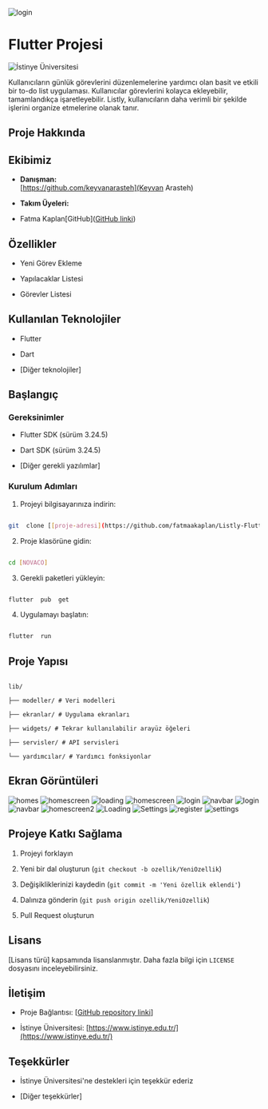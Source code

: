 ![login](https://github.com/user-attachments/assets/61b00775-6e47-4a8b-a9fa-efac11122150)
# Flutter Projesi

  

![İstinye Üniversitesi](https://www.unitededucation.com/linklogoch/istinye-university-logo.png)

  Kullanıcıların günlük görevlerini düzenlemelerine yardımcı olan basit ve etkili bir to-do list uygulaması. Kullanıcılar görevlerini kolayca ekleyebilir, tamamlandıkça işaretleyebilir. Listly, kullanıcıların daha verimli bir şekilde işlerini organize etmelerine olanak tanır.

## Proje Hakkında



  

## Ekibimiz

-  **Danışman:**  
[https://github.com/keyvanarasteh](Keyvan Arasteh)


-  **Takım Üyeleri:**

- Fatma Kaplan[GitHub]([GitHub linki](https://github.com/fatmaakaplan))

  

## Özellikler

- Yeni Görev Ekleme

- Yapılacaklar Listesi

- Görevler Listesi

  

## Kullanılan Teknolojiler

- Flutter

- Dart

- [Diğer teknolojiler]

  

## Başlangıç

  

### Gereksinimler

- Flutter SDK (sürüm 3.24.5)

- Dart SDK (sürüm 3.24.5)

- [Diğer gerekli yazılımlar]

  

### Kurulum Adımları

1. Projeyi bilgisayarınıza indirin:

```bash

git  clone [[proje-adresi](https://github.com/fatmaakaplan/Listly-Flutter)]

```

  

2. Proje klasörüne gidin:

```bash

cd [NOVACO]

```

  

3. Gerekli paketleri yükleyin:

```bash

flutter  pub  get

```

  

4. Uygulamayı başlatın:

```bash

flutter  run

```

  

## Proje Yapısı

```

lib/

├── modeller/ # Veri modelleri

├── ekranlar/ # Uygulama ekranları

├── widgets/ # Tekrar kullanılabilir arayüz öğeleri

├── servisler/ # API servisleri

└── yardımcılar/ # Yardımcı fonksiyonlar

```

  

## Ekran Görüntüleri

![homes](https://github.com/user-attachments/assets/cbc7df50-bb90-4c8b-b15e-7ac756d5e4a3)
![homescreen](https://github.com/user-attachments/assets/2b525d65-1de0-4234-9a08-5a16b1a1a9cf)
![loading](https://github.com/user-attachments/assets/b94b76db-a0ce-48a4-ba56-1e3f84134fdb)
![homescreen](https://github.com/user-attachments/assets/9763d6fe-cd50-4fb1-8fb4-379861dff4bc)
![login](https://github.com/user-attachments/assets/81ae11e4-d366-4a32-ad8e-0e1f0768f557)
![navbar](https://github.com/user-attachments/assets/1d43cc7e-b130-4b50-b516-54abcb9f0628)
![login](https://github.com/user-attachments/assets/29b5222b-3e25-4920-8fac-173fad6b0e93)
![navbar](https://github.com/user-attachments/assets/37cb2516-d18b-44ee-b79d-afa33238eb28)
![homescreen2](https://github.com/user-attachments/assets/c4e3caba-9bb4-46ae-bb23-8056537a6925)
![Loading](https://github.com/user-attachments/assets/76d56e00-241b-44ca-ad72-babc7426e60d)
![Settings](https://github.com/user-attachments/assets/1dd7534e-f37b-47fb-bd0b-075c1db86f81)
![register](https://github.com/user-attachments/assets/cf9a0ffa-5dda-4275-9fed-d727e0670ec7)
![settings](https://github.com/user-attachments/assets/786c46f4-4f7a-461a-8109-907a6f110d31)



## Projeye Katkı Sağlama

1. Projeyi forklayın

2. Yeni bir dal oluşturun (`git checkout -b ozellik/YeniOzellik`)

3. Değişikliklerinizi kaydedin (`git commit -m 'Yeni özellik eklendi'`)

4. Dalınıza gönderin (`git push origin ozellik/YeniOzellik`)

5. Pull Request oluşturun

  

## Lisans

[Lisans türü] kapsamında lisanslanmıştır. Daha fazla bilgi için `LICENSE` dosyasını inceleyebilirsiniz.

  

## İletişim

- Proje Bağlantısı: [[GitHub repository linki](https://github.com/fatmaakaplan)]

- İstinye Üniversitesi: [https://www.istinye.edu.tr/](https://www.istinye.edu.tr/)

  

## Teşekkürler

- İstinye Üniversitesi'ne destekleri için teşekkür ederiz

- [Diğer teşekkürler]

  
  
